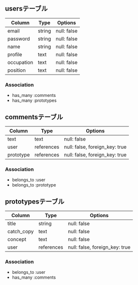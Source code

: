 ## usersテーブル

| Column    | Type       | Options                        |
| --------- | ---------- | ------------------------------ |
| email     | string     | null: false                    |
| password  | string     | null: false                    |
| name      | string     | null: false                    |
| profile   | text       | null: false                    |
| occupation| text       | null: false                    |
| position  | text       | null: false                    |


### Association

- has_many :comments
- has_many :prototypes




## commentsテーブル

| Column    | Type       | Options                        |
| --------- | ---------- | ------------------------------ |
| text      | text       | null: false                    |
| user      | references | null: false, foreign_key: true |
| prototype | references | null: false, foreign_key: true |


### Association

- belongs_to :user
- belongs_to :prototype


## prototypesテーブル

| Column    | Type       | Options                        |
| --------- | ---------- | ------------------------------ |
| title     | string     | null: false                    |
| catch_copy| text       | null: false                    |
| concept   | text       | null: false                    |
| user      | references | null: false, foreign_key: true |


### Association

- belongs_to :user
- has_many :comments